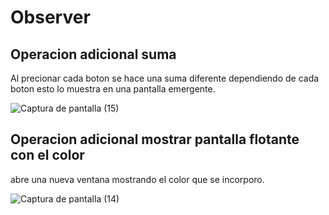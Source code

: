# Observer
## Operacion adicional suma
Al precionar cada boton se hace una suma diferente dependiendo de cada boton esto lo muestra en una pantalla emergente.

![Captura de pantalla (15)](https://user-images.githubusercontent.com/69232653/98431376-c487bf00-2082-11eb-8785-9fde22e789d9.png)

## Operacion adicional mostrar pantalla flotante con el color
abre una nueva ventana mostrando el color que se incorporo.


![Captura de pantalla (14)](https://user-images.githubusercontent.com/69232653/98431250-9bb2fa00-2081-11eb-93ce-d70fd0bef2c6.png)

